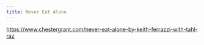 ```yaml
---
title: Never Eat Alone
---
```


https://www.chestergrant.com/never-eat-alone-by-keith-ferrazzi-with-tahl-raz